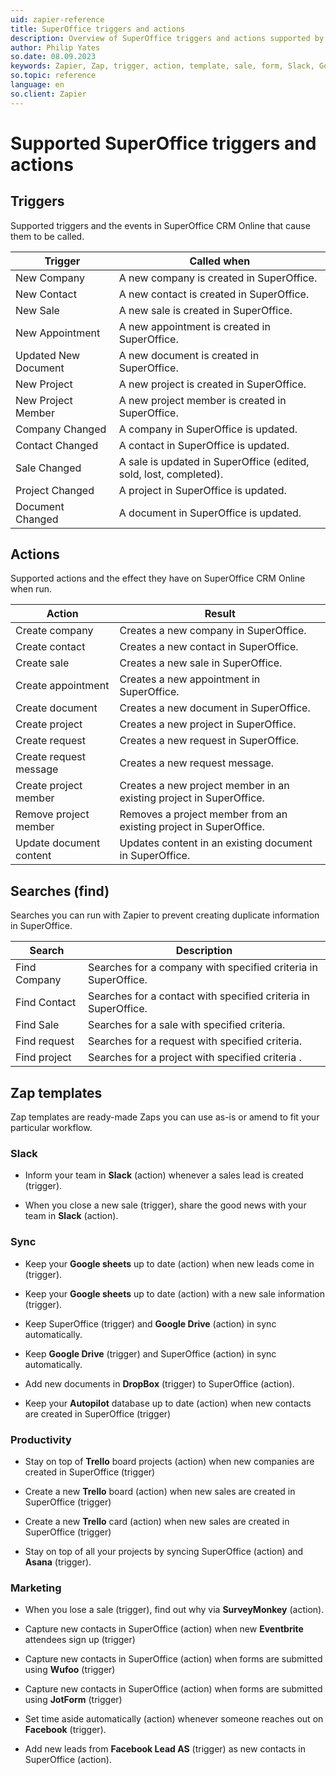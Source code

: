 ```yaml
---
uid: zapier-reference
title: SuperOffice triggers and actions
description: Overview of SuperOffice triggers and actions supported by Zapier. List of Zap templates.
author: Philip Yates
so.date: 08.09.2023
keywords: Zapier, Zap, trigger, action, template, sale, form, Slack, Google Sheets, Google Drive, Dropbox, Trello, Asana, Eventbrite, SurveyMonkey, JotForm, Wufoo
so.topic: reference
language: en
so.client: Zapier
---
```


# Supported SuperOffice triggers and actions

## Triggers

Supported triggers and the events in SuperOffice CRM Online that cause them to be called.

| Trigger | Called when |
|---|---|
| New Company | A new company is created in SuperOffice. |
| New Contact | A new contact is created in SuperOffice. |
| New Sale | A new sale is created in SuperOffice. |
| New Appointment | A new appointment is created in SuperOffice. |
| Updated New Document | A new document is created in SuperOffice. |
| New Project | A new project is created in SuperOffice. |
| New Project Member | A new project member is created in SuperOffice. |
| Company Changed | A company in SuperOffice is updated. |
| Contact Changed | A contact in SuperOffice is updated. |
| Sale Changed | A sale is updated in SuperOffice (edited, sold, lost, completed). |
| Project Changed | A project in SuperOffice is updated. |
| Document Changed | A document in SuperOffice is updated. |

## Actions

Supported actions and the effect they have on SuperOffice CRM Online when run.

| Action | Result |
|---|---|
| Create company | Creates a new company in SuperOffice. |
| Create contact | Creates a new contact in SuperOffice. |
| Create sale | Creates a new sale in SuperOffice. |
| Create appointment | Creates a new appointment in SuperOffice. |
| Create document | Creates a new document in SuperOffice. |
| Create project | Creates a new project in SuperOffice. |
| Create request | Creates a new request in SuperOffice. |
| Create request message | Creates a new request message. |
| Create project member | Creates a new project member in an existing project in SuperOffice. |
| Remove project member | Removes a project member from an existing project in SuperOffice. |
| Update document content | Updates content in an existing document in SuperOffice. |

## Searches (find)

Searches you can run with Zapier to prevent creating duplicate information in SuperOffice.

| Search | Description |
|---|---|
| Find Company | Searches for a company with specified criteria in SuperOffice. |
| Find Contact | Searches for a contact with specified criteria in SuperOffice. |
| Find Sale | Searches for a sale with specified criteria. |
| Find request | Searches for a request with specified criteria. |
| Find project | Searches for a project with specified criteria . |

## Zap templates

Zap templates are ready-made Zaps you can use as-is or amend to fit your particular workflow.

### Slack

* Inform your team in **Slack** (action) whenever a sales lead is created (trigger).

* When you close a new sale (trigger), share the good news with your team in **Slack** (action).

### Sync

* Keep your **Google sheets** up to date (action) when new leads come in (trigger).

* Keep your **Google sheets** up to date (action) with a new sale information (trigger).

* Keep SuperOffice (trigger) and **Google Drive** (action) in sync automatically.

* Keep **Google Drive** (trigger) and SuperOffice (action) in sync automatically.

* Add new documents in **DropBox** (trigger) to SuperOffice (action).

* Keep your **Autopilot** database up to date (action) when new contacts are created in SuperOffice (trigger)

### Productivity

* Stay on top of **Trello** board projects (action) when new companies are created in SuperOffice (trigger)

* Create a new **Trello** board (action) when new sales are created in SuperOffice (trigger)

* Create a new **Trello** card (action) when new sales are created in SuperOffice (trigger)

* Stay on top of all your projects by syncing SuperOffice (action) and **Asana** (trigger).

### Marketing

* When you lose a sale (trigger), find out why via **SurveyMonkey** (action).

* Capture new contacts in SuperOffice (action) when new **Eventbrite** attendees sign up (trigger)

* Capture new contacts in SuperOffice (action) when forms are submitted using **Wufoo** (trigger)

* Capture new contacts in SuperOffice (action) when forms are submitted using **JotForm** (trigger)

* Set time aside automatically (action) whenever someone reaches out on **Facebook** (trigger).

* Add new leads from **Facebook Lead AS** (trigger) as new contacts in SuperOffice (action).

